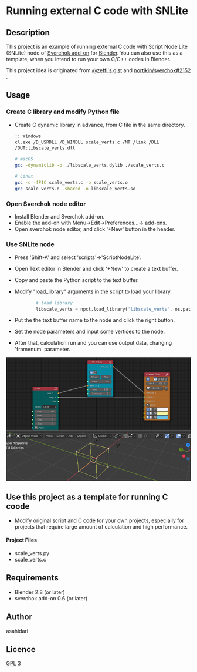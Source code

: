 # Running external C code with SNLite

## Description

This project is an example of running external C code with Script Node Lite (SNLite) node of [Sverchok add-on](https://github.com/nortikin/sverchok) for [Blender](https://www.blender.org). You can also use this as a template, when you intend to run your own C/C++ codes in Blender.

This project idea is originated from [@zeffi's gist](https://gist.github.com/zeffii/9e156f0d37977fd1b0ca3c65d0ddc611) and [nortikin/sverchok#2152](https://github.com/nortikin/sverchok/issues/2152) .

## Usage

### Create C library and modify Python file
- Create C dynamic library in advance, from C file in the same directory.  
    
    ```console
    :: Windows
    cl.exe /D_USRDLL /D_WINDLL scale_verts.c /MT /link /DLL /OUT:libscale_verts.dll
    ```
    ```sh
    # macOS
    gcc -dynamiclib -o ./libscale_verts.dylib ./scale_verts.c
    ```
    ```sh
    # Linux
    gcc -c -fPIC scale_verts.c -o scale_verts.o
    gcc scale_verts.o -shared -o libscale_verts.so
    ```
### Open Sverchok node editor
- Install Blender and Sverchok add-on.
- Enable the add-on with Menu->Edit->Preferences...-> add-ons.  
- Open sverchok node editor, and click '+New' button in the header.  

### Use SNLite node
- Press 'Shift-A' and select 'scripts'->'ScriptNodeLite'.  
- Open Text editor in Blender and click '+New' to create a text buffer.
- Copy and paste the Python script to the text buffer.
- Modify "load_library" arguments in the script to load your library.
    
    ```python
            # load library
            libscale_verts = npct.load_library('libscale_verts', os.path.dirname('/Path/to/the/library/directory/'))
    ```
- Put the the text buffer name to the node and click the right button.
- Set the node parameters and input some vertices to the node.  
- After that, calculation run and you can use output data, changing 'framenum' parameter.  

![Image of runningscript with SNLite](./images/scale_verts_screen_shot.png)

## Use this project as a template for running C coode
- Modify original script and C code for your own projects, especially for projects that require large amount of calculation and high performance.

#### Project Files
- scale_verts.py  
- scale_verts.c  

## Requirements
* Blender 2.8 (or later)
* sverchok add-on 0.6 (or later)

## Author
asahidari

## Licence
[GPL 3](https://www.gnu.org/licenses/quick-guide-gplv3.html)
